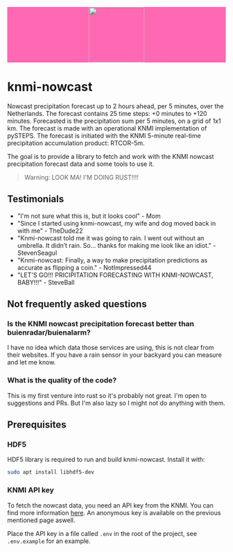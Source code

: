 <p align="center" style="width: 100%;background-color: hotpink;">
  <img height="128" src="https://github.com/tebben/knmi-nowcast/blob/main/static/logo.png?raw=true">
</p>

# knmi-nowcast

Nowcast precipitation forecast up to 2 hours ahead, per 5 minutes, over the Netherlands. The forecast contains 25 time steps: +0 minutes to +120 minutes. Forecasted is the precipitation sum per 5 minutes, on a grid of 1x1 km. The forecast is made with an operational KNMI implementation of pySTEPS. The forecast is initiated with the KNMI 5-minute real-time precipitation accumulation product: RTCOR-5m.

The goal is to provide a library to fetch and work with the KNMI nowcast precipitation forecast data and some tools to use it.

> Warning: LOOK MA! I'M DOING RUST!!!!

## Testimonials

- "I'm not sure what this is, but it looks cool" - Mom
- "Since I started using knmi-nowcast, my wife and dog moved back in with me" - TheDude22
- "Knmi-nowcast told me it was going to rain. I went out without an umbrella. It didn’t rain. So... thanks for making me look like an idiot." - StevenSeagul
- "Knmi-nowcast: Finally, a way to make precipitation predictions as accurate as flipping a coin." - NotImpressed44
- "LET'S GO!!! PRICIPITATION FORECASTING WITH KNMI-NOWCAST, BABY!!!" - SteveBall

## Not frequently asked questions

### Is the KNMI nowcast precipitation forecast better than buienradar/buienalarm?

I have no idea which data those services are using, this is not clear from their websites. If you have a rain sensor in your backyard you can measure and let me know.

### What is the quality of the code?

This is my first venture into rust so it's probably not great. I'm open to suggestions and PRs. But I'm also lazy so I might not do anything with them.

## Prerequisites

### HDF5

HDF5 library is required to run and build knmi-nowcast. Install it with:

```bash
sudo apt install libhdf5-dev
```

### KNMI API key

To fetch the nowcast data, you need an API key from the KNMI. You can find more information [here](https://developer.dataplatform.knmi.nl/open-data-api#token). An anonymous key is available on the previous mentioned page aswell.

Place the API key in a file called `.env` in the root of the project, see `.env.example` for an example.
